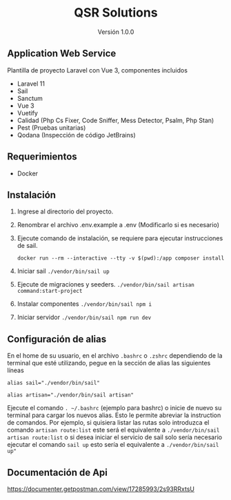 <h1 align="center">QSR Solutions</h1>
<p align="center">Versión 1.0.0</p>

## Application Web Service

Plantilla de proyecto Laravel con Vue 3, componentes incluidos

- Laravel 11
- Sail
- Sanctum
- Vue 3
- Vuetify
- Calidad (Php Cs Fixer, Code Sniffer, Mess Detector, Psalm, Php Stan)
- Pest (Pruebas unitarias)
- Qodana (Inspección de código JetBrains)

## Requerimientos

- Docker

## Instalación

1. Ingrese al directorio del proyecto.
2. Renombrar el archivo .env.example a .env (Modificarlo si es necesario)
3. Ejecute comando de instalación, se requiere para ejecutar instrucciones de sail.

   `docker run --rm --interactive --tty -v $(pwd):/app composer install`
4. Iniciar sail
   `./vendor/bin/sail up`
5. Ejecute de migraciones y seeders.
   `./vendor/bin/sail artisan command:start-project`
6. Instalar componentes
   `./vendor/bin/sail npm i`
7. Iniciar servidor
   `./vendor/bin/sail npm run dev`

## Configuración de alias

En el home de su usuario, en el archivo `.bashrc` o `.zshrc` dependiendo de la terminal que esté utilizando, pegue en la sección de alias las siguientes líneas

`alias sail="./vendor/bin/sail"`

`alias artisan="./vendor/bin/sail artisan"`

Ejecute el comando `. ~/.bashrc` (ejemplo para bashrc) o inicie de nuevo su terminal para cargar los nuevos alias.
Esto le permite abreviar la instruction de comandos. Por ejemplo, si quisiera listar las rutas solo introduzca el comando  `artisan route:list`
este será el equivalente a `./vendor/bin/sail artisan route:list` o si desea iniciar el servicio de sail
solo sería necesario ejecutar el comando `sail up` esto sería el equivalente a `./vendor/bin/sail up"`

## Documentación de Api
https://documenter.getpostman.com/view/17285993/2s93RRxtsU
